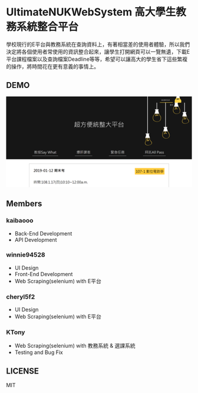 # UltimateNUKWebSystem 高大學生教務系統整合平台
學校現行的E平台與教務系統在查詢資料上，有著相當差的使用者體驗，所以我們決定將各個使用者常使用的資訊整合起來，讓學生打開網頁可以一覽無遺，下載E平台課程檔案以及查詢檔案Deadline等等，希望可以讓高大的學生省下這些繁複的操作，將時間花在更有意義的事情上。
## DEMO
![](https://github.com/NUKCSIE110/UltimateNUKWebSystem/blob/master/public/pic/DEMO%20(1).png)

## Members
### kaibaooo
* Back-End Development
* API Development
### winnie94528
* UI Design
* Front-End Development
* Web Scraping(selenium) with E平台
### cheryl5f2
* UI Design
* Web Scraping(selenium) with E平台
### KTony
* Web Scraping(selenium) with 教務系統 & 選課系統
* Testing and Bug Fix
## LICENSE
MIT
